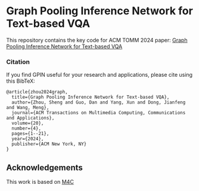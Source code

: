 # Graph Pooling Inference Network for Text-based VQA
This repository contains the key code for ACM TOMM 2024 paper: [Graph Pooling Inference Network for Text-based VQA](https://dl.acm.org/doi/10.1145/3634918)




### Citation
If you find GPIN useful for your research and applications, please cite using this BibTeX:
```
@article{zhou2024graph,
  title={Graph Pooling Inference Network for Text-based VQA},
  author={Zhou, Sheng and Guo, Dan and Yang, Xun and Dong, Jianfeng and Wang, Meng},
  journal={ACM Transactions on Multimedia Computing, Communications and Applications},
  volume={20},
  number={4},
  pages={1--21},
  year={2024},
  publisher={ACM New York, NY}
}
```
## Acknowledgements
This work is based on [M4C](https://github.com/facebookresearch/mmf/tree/project/m4c)
